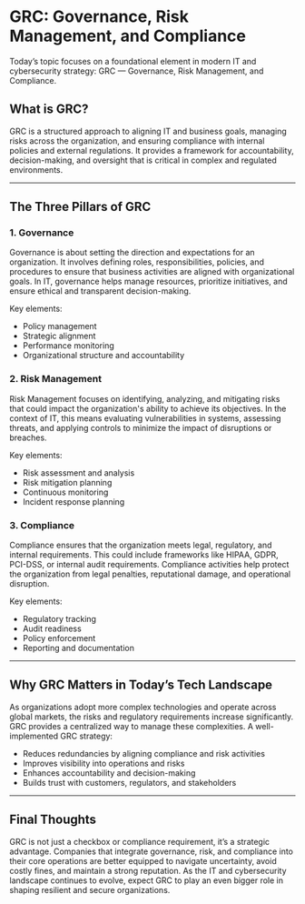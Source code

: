# GRC: Governance, Risk Management, and Compliance

Today’s topic focuses on a foundational element in modern IT and cybersecurity strategy: GRC — Governance, Risk Management, and Compliance.

## What is GRC?

GRC is a structured approach to aligning IT and business goals, managing risks across the organization, and ensuring compliance with internal policies and external regulations. It provides a framework for accountability, decision-making, and oversight that is critical in complex and regulated environments.

---

## The Three Pillars of GRC

### 1. Governance

Governance is about setting the direction and expectations for an organization. It involves defining roles, responsibilities, policies, and procedures to ensure that business activities are aligned with organizational goals. In IT, governance helps manage resources, prioritize initiatives, and ensure ethical and transparent decision-making.

Key elements:
- Policy management
- Strategic alignment
- Performance monitoring
- Organizational structure and accountability

### 2. Risk Management

Risk Management focuses on identifying, analyzing, and mitigating risks that could impact the organization's ability to achieve its objectives. In the context of IT, this means evaluating vulnerabilities in systems, assessing threats, and applying controls to minimize the impact of disruptions or breaches.

Key elements:
- Risk assessment and analysis
- Risk mitigation planning
- Continuous monitoring
- Incident response planning

### 3. Compliance

Compliance ensures that the organization meets legal, regulatory, and internal requirements. This could include frameworks like HIPAA, GDPR, PCI-DSS, or internal audit requirements. Compliance activities help protect the organization from legal penalties, reputational damage, and operational disruption.

Key elements:
- Regulatory tracking
- Audit readiness
- Policy enforcement
- Reporting and documentation

---

## Why GRC Matters in Today’s Tech Landscape

As organizations adopt more complex technologies and operate across global markets, the risks and regulatory requirements increase significantly. GRC provides a centralized way to manage these complexities. A well-implemented GRC strategy:

- Reduces redundancies by aligning compliance and risk activities
- Improves visibility into operations and risks
- Enhances accountability and decision-making
- Builds trust with customers, regulators, and stakeholders

---

## Final Thoughts

GRC is not just a checkbox or compliance requirement, it’s a strategic advantage. Companies that integrate governance, risk, and compliance into their core operations are better equipped to navigate uncertainty, avoid costly fines, and maintain a strong reputation. As the IT and cybersecurity landscape continues to evolve, expect GRC to play an even bigger role in shaping resilient and secure organizations.



